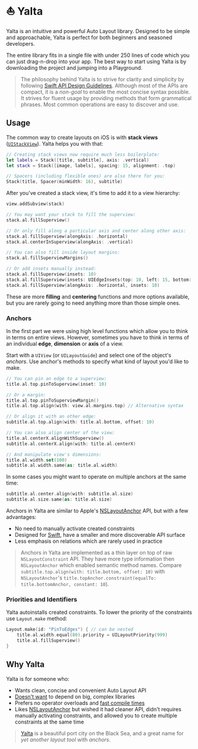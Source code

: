 # ⛵️ Yalta

Yalta is an intuitive and powerful Auto Layout library. Designed to be simple and approachable, Yalta is perfect for both beginners and seasoned developers.

The entire library fits in a single file with under 250 lines of code which you can just drag-n-drop into your app. The best way to start using Yalta is by downloading the project and jumping into a Playground.

> The philosophy behind Yalta is to strive for clarity and simplicity by  following [Swift API Design Guidelines](https://swift.org/documentation/api-design-guidelines/). Although most of the APIs are compact, it is a *non-goal* to enable the most concise syntax possible. It strives for fluent usage by providing methods that form grammatical phrases. Most common operations are easy to discover and use.

## Usage

The common way to create layouts on iOS is with **stack views** ([`UIStackView`](https://developer.apple.com/documentation/uikit/uistackview)). Yalta helps you with that:

```swift
// Creating stack views now require much less boilerplate:
let labels = Stack([title, subtitle], axis: .vertical)
let stack = Stack([image, labels], spacing: 15, alignment: .top)

// Spacers (including flexible ones) are also there for you:
Stack(title, Spacer(minWidth: 16), subtitle)
```

After you've created a stack view, it's time to add it to a view hierarchy:

```swift
view.addSubview(stack)

// You may want your stack to fill the superview:
stack.al.fillSuperview()

// Or only fill along a particular axis and center along other axis:
stack.al.fillSuperview(alongAxis: .horizontal)
stack.al.centerInSuperview(alongAxis: .vertical)

// You can also fill inside layout margins:
stack.al.fillSuperviewMargins()

// Or add insets manually instead:
stack.al.fillSuperview(insets: 10)
stack.al.fillSuperview(insets: UIEdgeInsets(top: 10, left: 15, bottom: 10, right: 15))
stack.al.fillSuperview(alongAxis: .horizontal, insets: 10)
```

These are more **filling** and **centering** functions and more options available, but you are rarely going to need anything more than those simple ones.


### Anchors

In the first part we were using high level functions which allow you to think in terms on entire views. However, sometimes you have to think in terms of an individual **edge**, **dimension** or **axis** of a view.

Start with a `UIView` (or `UILayoutGuide`) and select one of the object's *anchors*. Use anchor's methods to specify what kind of layout you'd like to make.

```swift
// You can pin an edge to a superview:
title.al.top.pinToSuperview(inset: 10)

// Or a margin:
title.al.top.pinToSuperviewMargin()
title.al.top.align(with: view.al.margins.top) // Alternative syntax

// Or align it with an other edge:
subtitle.al.top.align(with: title.al.bottom, offset: 10)

// You can also align center of the view:
title.al.centerX.alignWithSuperview()
subtitle.al.centerX.align(with: title.al.centerX)

// And manipulate view's dimensions:
title.al.width.set(100)
subtitle.al.width.same(as: title.al.width)
```

In some cases you might want to operate on multiple anchors at the same time:

```swift
subtitle.al.center.align(with: subtitle.al.size)
subtitle.al.size.same(as: title.al.size)
```

Anchors in Yalta are similar to Apple's [NSLayoutAnchor](https://developer.apple.com/documentation/uikit/nslayoutanchor) API, but with a few advantages:

- No need to manually activate created constraints
- Designed for [Swift](https://swift.org/documentation/api-design-guidelines/), have a smaller and more discoverable API surface
- Less emphasis on relations which are rarely used in practice

> Anchors in Yalta are implemented as a thin layer on top of raw `NSLayoutConstraint` API. They have more type information then `NSLayoutAnchor` which enabled semantic method names. Compare `subtitle.top.align(with: title.bottom, offset: 10)` with `NSLayoutAnchor`'s `title.topAnchor.constraint(equalTo: title.bottomAnchor, constant: 10`).


### Priorities and Identifiers

Yalta autoinstalls created constraints. To lower the priority of the constraints use `Layout.make` method:

```swift
Layout.make(id: "PinToEdges") { // can be nested
    title.al.width.equal(80).priority = UILayoutPriority(999)
    title.al.fillSuperview()
}
```

## Why Yalta

Yalta is for someone who:

- Wants clean, concise and convenient Auto Layout API
- [Doesn't want](http://chris.eidhof.nl/post/micro-autolayout-dsl/) to depend on big, complex libraries
- Prefers no operator overloads and [fast compile times](https://github.com/robb/Cartography/issues/215)
- Likes [NSLayoutAnchor](https://developer.apple.com/library/ios/documentation/AppKit/Reference/NSLayoutAnchor_ClassReference/index.html) but wished it had cleaner API, didn't requires manually activating constraints, and allowed you to create multiple constraints at the same time

> [Yalta](https://en.wikipedia.org/wiki/Yalta) is a beautiful port city on the Black Sea, and a great name for *yet another layout tool* with *anchors*.
